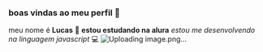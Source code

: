 ### boas vindas ao meu perfil 💙 
meu nome é **Lucas** 🥇
**estou estudando na alura**
_estou me desenvolvendo na linguagem javascript_ 💻
![Uploading image.png…]()
